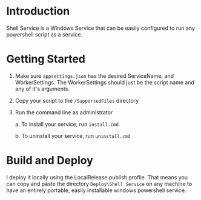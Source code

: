 # Introduction 
Shell Service is a Windows Service that can be easily configured to run any powershell script as a service.

# Getting Started
1. Make sure `appsettings.json` has the desired ServiceName, and WorkerSettings. The WorkerSettings should just be the script name and any of it's arguments.
2. Copy your script to the `/SupportedFiles` directory
3. Run the command line as administrator

    a. To install your service, run `install.cmd`

    b. To uninstall your service, run `uninstall.cmd`

# Build and Deploy
I deploy it locally using the LocalRelease publish profile. That means you can copy and paste the directory `Deploy\Shell Service` on any machine to have an entirely portable, easily installable windows powershell service.
